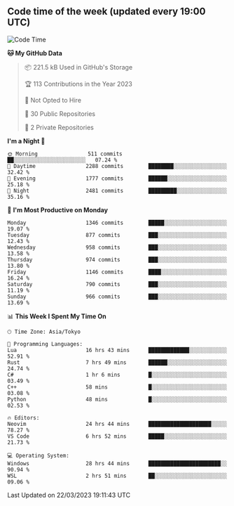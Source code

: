 ## Code time of the week (updated every 19:00 UTC)

<!--START_SECTION:waka-->
![Code Time](http://img.shields.io/badge/Code%20Time-1%2C679%20hrs%2055%20mins-blue)

**🐱 My GitHub Data** 

> 📦 221.5 kB Used in GitHub's Storage 
 > 
> 🏆 113 Contributions in the Year 2023
 > 
> 🚫 Not Opted to Hire
 > 
> 📜 30 Public Repositories 
 > 
> 🔑 2 Private Repositories 
 > 
**I'm a Night 🦉** 

```text
🌞 Morning                511 commits         ██░░░░░░░░░░░░░░░░░░░░░░░   07.24 % 
🌆 Daytime                2288 commits        ████████░░░░░░░░░░░░░░░░░   32.42 % 
🌃 Evening                1777 commits        ██████░░░░░░░░░░░░░░░░░░░   25.18 % 
🌙 Night                  2481 commits        █████████░░░░░░░░░░░░░░░░   35.16 % 
```
📅 **I'm Most Productive on Monday** 

```text
Monday                   1346 commits        █████░░░░░░░░░░░░░░░░░░░░   19.07 % 
Tuesday                  877 commits         ███░░░░░░░░░░░░░░░░░░░░░░   12.43 % 
Wednesday                958 commits         ███░░░░░░░░░░░░░░░░░░░░░░   13.58 % 
Thursday                 974 commits         ███░░░░░░░░░░░░░░░░░░░░░░   13.80 % 
Friday                   1146 commits        ████░░░░░░░░░░░░░░░░░░░░░   16.24 % 
Saturday                 790 commits         ███░░░░░░░░░░░░░░░░░░░░░░   11.19 % 
Sunday                   966 commits         ███░░░░░░░░░░░░░░░░░░░░░░   13.69 % 
```


📊 **This Week I Spent My Time On** 

```text
🕑︎ Time Zone: Asia/Tokyo

💬 Programming Languages: 
Lua                      16 hrs 43 mins      █████████████░░░░░░░░░░░░   52.91 % 
Rust                     7 hrs 49 mins       ██████░░░░░░░░░░░░░░░░░░░   24.74 % 
C#                       1 hr 6 mins         █░░░░░░░░░░░░░░░░░░░░░░░░   03.49 % 
C++                      58 mins             █░░░░░░░░░░░░░░░░░░░░░░░░   03.08 % 
Python                   48 mins             █░░░░░░░░░░░░░░░░░░░░░░░░   02.53 % 

🔥 Editors: 
Neovim                   24 hrs 44 mins      ████████████████████░░░░░   78.27 % 
VS Code                  6 hrs 52 mins       █████░░░░░░░░░░░░░░░░░░░░   21.73 % 

💻 Operating System: 
Windows                  28 hrs 44 mins      ███████████████████████░░   90.94 % 
WSL                      2 hrs 51 mins       ██░░░░░░░░░░░░░░░░░░░░░░░   09.06 % 
```


 Last Updated on 22/03/2023 19:11:43 UTC
<!--END_SECTION:waka-->